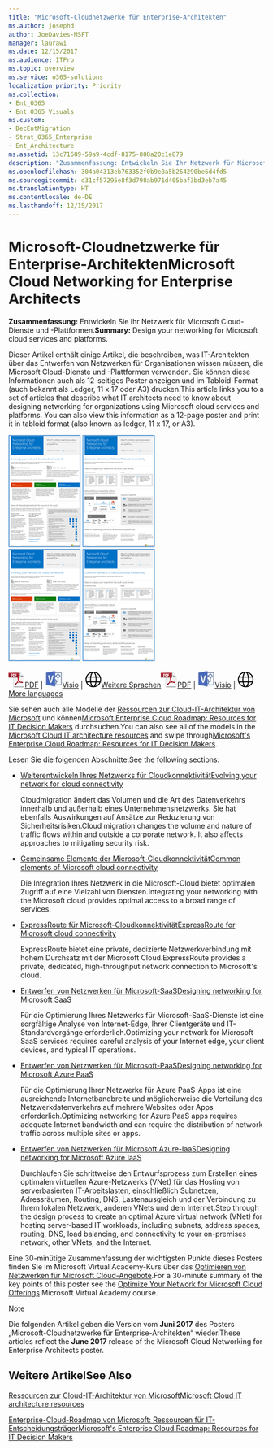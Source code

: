 ```yaml
---
title: "Microsoft-Cloudnetzwerke für Enterprise-Architekten"
ms.author: josephd
author: JoeDavies-MSFT
manager: laurawi
ms.date: 12/15/2017
ms.audience: ITPro
ms.topic: overview
ms.service: o365-solutions
localization_priority: Priority
ms.collection:
- Ent_O365
- Ent_O365_Visuals
ms.custom:
- DecEntMigration
- Strat_O365_Enterprise
- Ent_Architecture
ms.assetid: 13c71689-59a9-4cdf-8175-808a20c1e879
description: "Zusammenfassung: Entwickeln Sie Ihr Netzwerk für Microsoft Cloud-Dienste und -Plattformen."
ms.openlocfilehash: 304a04313eb763352f0b9e8a5b264290be6d4fd5
ms.sourcegitcommit: d31cf57295e8f3d798ab971d405baf3bd3eb7a45
ms.translationtype: HT
ms.contentlocale: de-DE
ms.lasthandoff: 12/15/2017
---
```

# <a name="microsoft-cloud-networking-for-enterprise-architects"></a><span data-ttu-id="e8dd2-103">Microsoft-Cloudnetzwerke für Enterprise-Architekten</span><span class="sxs-lookup"><span data-stu-id="e8dd2-103">Microsoft Cloud Networking for Enterprise Architects</span></span>

 <span data-ttu-id="e8dd2-104">**Zusammenfassung:** Entwickeln Sie Ihr Netzwerk für Microsoft Cloud-Dienste und -Plattformen.</span><span class="sxs-lookup"><span data-stu-id="e8dd2-104">**Summary:** Design your networking for Microsoft cloud services and platforms.</span></span>
  
<span data-ttu-id="e8dd2-p101">Dieser Artikel enthält einige Artikel, die beschreiben, was IT-Architekten über das Entwerfen von Netzwerken für Organisationen wissen müssen, die Microsoft Cloud-Dienste und -Plattformen verwenden. Sie können diese Informationen auch als 12-seitiges Poster anzeigen und im Tabloid-Format (auch bekannt als Ledger, 11 x 17 oder A3) drucken.</span><span class="sxs-lookup"><span data-stu-id="e8dd2-p101">This article links you to a set of articles that describe what IT architects need to know about designing networking for organizations using Microsoft cloud services and platforms. You can also view this information as a 12-page poster and print it in tabloid format (also known as ledger, 11 x 17, or A3).</span></span>
  
<span data-ttu-id="e8dd2-107">[![Miniaturbild für Microsoft-Cloud-Netzwerkmodell](images/95e8ab6a-b4d0-4836-acc1-b0b77ebf46e6.png)  
](https://go.microsoft.com/fwlink/p/?linkid=842073)</span><span class="sxs-lookup"><span data-stu-id="e8dd2-107">[![Thumb image for Microsoft cloud networking model](images/95e8ab6a-b4d0-4836-acc1-b0b77ebf46e6.png)  
](https://go.microsoft.com/fwlink/p/?linkid=842073)</span></span>
  
<span data-ttu-id="e8dd2-108">![PDF-Datei](images/ITPro_Other_PDFicon.png)[PDF](https://go.microsoft.com/fwlink/p/?linkid=842073) | ![Visio-Datei](images/ITPro_Other_VisioIcon.jpg)[Visio](https://go.microsoft.com/fwlink/p/?linkid=842074) | ![Seite mit Versionen in zusätzlichen Sprachen anzeigen](images/e16c992d-b0f8-48ae-bf44-db7a9fcaab9e.png)[Weitere Sprachen](https://www.microsoft.com/download/details.aspx?id=54425)</span><span class="sxs-lookup"><span data-stu-id="e8dd2-108">![PDF file](images/ITPro_Other_PDFicon.png)[PDF](https://go.microsoft.com/fwlink/p/?linkid=842073) | ![Visio file](images/ITPro_Other_VisioIcon.jpg)[Visio](https://go.microsoft.com/fwlink/p/?linkid=842074) | ![See a page with versions in additional languages](images/e16c992d-b0f8-48ae-bf44-db7a9fcaab9e.png)[More languages](https://www.microsoft.com/download/details.aspx?id=54425)</span></span>
  
<span data-ttu-id="e8dd2-109">Sie sehen auch alle Modelle der [Ressourcen zur Cloud-IT-Architektur von Microsoft](microsoft-cloud-it-architecture-resources.md) und können[Microsoft Enterprise Cloud Roadmap: Resources for IT Decision Makers]((https://aka.ms/cloudarchitecture)) durchsuchen.</span><span class="sxs-lookup"><span data-stu-id="e8dd2-109">You can also see all of the models in the [Microsoft Cloud IT architecture resources](microsoft-cloud-it-architecture-resources.md) and swipe through[Microsoft's Enterprise Cloud Roadmap: Resources for IT Decision Makers]((https://aka.ms/cloudarchitecture)).</span></span>
  
<span data-ttu-id="e8dd2-110">Lesen Sie die folgenden Abschnitte:</span><span class="sxs-lookup"><span data-stu-id="e8dd2-110">See the following sections:</span></span>
  
- [<span data-ttu-id="e8dd2-111">Weiterentwickeln Ihres Netzwerks für Cloudkonnektivität</span><span class="sxs-lookup"><span data-stu-id="e8dd2-111">Evolving your network for cloud connectivity</span></span>](evolving-your-network-for-cloud-connectivity.md)
    
    <span data-ttu-id="e8dd2-p102">Cloudmigration ändert das Volumen und die Art des Datenverkehrs innerhalb und außerhalb eines Unternehmensnetzwerks. Sie hat ebenfalls Auswirkungen auf Ansätze zur Reduzierung von Sicherheitsrisiken.</span><span class="sxs-lookup"><span data-stu-id="e8dd2-p102">Cloud migration changes the volume and nature of traffic flows within and outside a corporate network. It also affects approaches to mitigating security risk.</span></span>
    
- [<span data-ttu-id="e8dd2-114">Gemeinsame Elemente der Microsoft-Cloudkonnektivität</span><span class="sxs-lookup"><span data-stu-id="e8dd2-114">Common elements of Microsoft cloud connectivity</span></span>](common-elements-of-microsoft-cloud-connectivity.md)
    
    <span data-ttu-id="e8dd2-115">Die Integration Ihres Netzwerk in die Microsoft-Cloud bietet optimalen Zugriff auf eine Vielzahl von Diensten.</span><span class="sxs-lookup"><span data-stu-id="e8dd2-115">Integrating your networking with the Microsoft cloud provides optimal access to a broad range of services.</span></span>
    
- [<span data-ttu-id="e8dd2-116">ExpressRoute für Microsoft-Cloudkonnektivität</span><span class="sxs-lookup"><span data-stu-id="e8dd2-116">ExpressRoute for Microsoft cloud connectivity</span></span>](expressroute-for-microsoft-cloud-connectivity.md)
    
    <span data-ttu-id="e8dd2-117">ExpressRoute bietet eine private, dedizierte Netzwerkverbindung mit hohem Durchsatz mit der Microsoft Cloud.</span><span class="sxs-lookup"><span data-stu-id="e8dd2-117">ExpressRoute provides a private, dedicated, high-throughput network connection to Microsoft's cloud.</span></span>
    
- [<span data-ttu-id="e8dd2-118">Entwerfen von Netzwerken für Microsoft-SaaS</span><span class="sxs-lookup"><span data-stu-id="e8dd2-118">Designing networking for Microsoft SaaS</span></span>](designing-networking-for-microsoft-saas.md)
    
    <span data-ttu-id="e8dd2-119">Für die Optimierung Ihres Netzwerks für Microsoft-SaaS-Dienste ist eine sorgfältige Analyse von Internet-Edge, Ihrer Clientgeräte und IT-Standardvorgänge erforderlich.</span><span class="sxs-lookup"><span data-stu-id="e8dd2-119">Optimizing your network for Microsoft SaaS services requires careful analysis of your Internet edge, your client devices, and typical IT operations.</span></span>
    
- [<span data-ttu-id="e8dd2-120">Entwerfen von Netzwerken für Microsoft-PaaS</span><span class="sxs-lookup"><span data-stu-id="e8dd2-120">Designing networking for Microsoft Azure PaaS</span></span>](designing-networking-for-microsoft-azure-paas.md)
    
    <span data-ttu-id="e8dd2-121">Für die Optimierung Ihrer Netzwerke für Azure PaaS-Apps ist eine ausreichende Internetbandbreite und möglicherweise die Verteilung des Netzwerkdatenverkehrs auf mehrere Websites oder Apps erforderlich.</span><span class="sxs-lookup"><span data-stu-id="e8dd2-121">Optimizing networking for Azure PaaS apps requires adequate Internet bandwidth and can require the distribution of network traffic across multiple sites or apps.</span></span>
    
- [<span data-ttu-id="e8dd2-122">Entwerfen von Netzwerken für Microsoft Azure-IaaS</span><span class="sxs-lookup"><span data-stu-id="e8dd2-122">Designing networking for Microsoft Azure IaaS</span></span>](designing-networking-for-microsoft-azure-iaas.md)
    
    <span data-ttu-id="e8dd2-123">Durchlaufen Sie schrittweise den Entwurfsprozess zum Erstellen eines optimalen virtuellen Azure-Netzwerks (VNet) für das Hosting von serverbasierten IT-Arbeitslasten, einschließlich Subnetzen, Adressräumen, Routing, DNS, Lastenausgleich und der Verbindung zu Ihrem lokalen Netzwerk, anderen VNets und dem Internet.</span><span class="sxs-lookup"><span data-stu-id="e8dd2-123">Step through the design process to create an optimal Azure virtual network (VNet) for hosting server-based IT workloads, including subnets, address spaces, routing, DNS, load balancing, and connectivity to your on-premises network, other VNets, and the Internet.</span></span>
    
<span data-ttu-id="e8dd2-124">Eine 30-minütige Zusammenfassung der wichtigsten Punkte dieses Posters finden Sie im Microsoft Virtual Academy-Kurs über das [Optimieren von Netzwerken für Microsoft Cloud-Angebote]((https://mva.microsoft.com/de-DE/training-courses/optimize-your-network-for-microsoft-cloud-offerings-17743)).</span><span class="sxs-lookup"><span data-stu-id="e8dd2-124">For a 30-minute summary of the key points of this poster see the [Optimize Your Network for Microsoft Cloud Offerings]((https://mva.microsoft.com/de-DE/training-courses/optimize-your-network-for-microsoft-cloud-offerings-17743)) Microsoft Virtual Academy course.</span></span>
  
> [!NOTE]
> <span data-ttu-id="e8dd2-125">Die folgenden Artikel geben die Version vom **Juni 2017** des Posters „Microsoft-Cloudnetzwerke für Enterprise-Architekten“ wieder.</span><span class="sxs-lookup"><span data-stu-id="e8dd2-125">These articles reflect the **June 2017** release of the Microsoft Cloud Networking for Enterprise Architects poster.</span></span>
  
## <a name="see-also"></a><span data-ttu-id="e8dd2-126">Weitere Artikel</span><span class="sxs-lookup"><span data-stu-id="e8dd2-126">See Also</span></span>

[<span data-ttu-id="e8dd2-127">Ressourcen zur Cloud-IT-Architektur von Microsoft</span><span class="sxs-lookup"><span data-stu-id="e8dd2-127">Microsoft Cloud IT architecture resources</span></span>](microsoft-cloud-it-architecture-resources.md)

<span data-ttu-id="e8dd2-128">[Enterprise-Cloud-Roadmap von Microsoft: Ressourcen für IT-Entscheidungsträger]((https://sway.com/FJ2xsyWtkJc2taRD))</span><span class="sxs-lookup"><span data-stu-id="e8dd2-128">[Microsoft's Enterprise Cloud Roadmap: Resources for IT Decision Makers]((https://sway.com/FJ2xsyWtkJc2taRD))</span></span>



